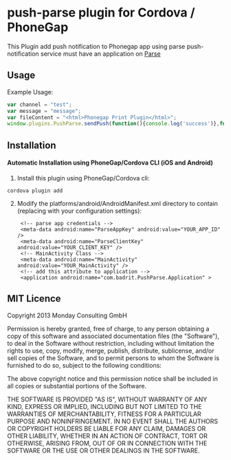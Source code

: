 push-parse plugin for Cordova / PhoneGap
======================================================


This Plugin add push notification to Phonegap app using parse push-notification service
must have an application on [Parse](https://parse.com/)

## Usage

Example Usage: 

```js
var channel = "test";
var message = "message";
var fileContent = "<html>Phonegap Print Plugin</html>";
window.plugins.PushParse.sendPush(function(){console.log('success')},function(){console.log('fail')},'message','test');
```

## Installation

#### Automatic Installation using PhoneGap/Cordova CLI (iOS and Android)
1. Install this plugin using PhoneGap/Cordova cli:
```
cordova plugin add
``` 


2. Modify the platforms/android/AndroidManifest.xml directory to contain (replacing with your configuration settings):

        <!-- parse app credentials -->
        <meta-data android:name="ParseAppKey" android:value="YOUR_APP_ID" />
        <meta-data android:name="ParseClientKey" android:value="YOUR_CLIENT_KEY" />
        <!-- MainActivity Class -->
        <meta-data android:name="MainActivity" android:value="YOUR_MainActivity" />
        <!-- add this attribute to application -->
        <application android:name="com.badrit.PushParse.Application" >



## MIT Licence

Copyright 2013 Monday Consulting GmbH

Permission is hereby granted, free of charge, to any person obtaining
a copy of this software and associated documentation files (the
"Software"), to deal in the Software without restriction, including
without limitation the rights to use, copy, modify, merge, publish,
distribute, sublicense, and/or sell copies of the Software, and to
permit persons to whom the Software is furnished to do so, subject to
the following conditions:

The above copyright notice and this permission notice shall be
included in all copies or substantial portions of the Software.

THE SOFTWARE IS PROVIDED "AS IS", WITHOUT WARRANTY OF ANY KIND,
EXPRESS OR IMPLIED, INCLUDING BUT NOT LIMITED TO THE WARRANTIES OF
MERCHANTABILITY, FITNESS FOR A PARTICULAR PURPOSE AND
NONINFRINGEMENT. IN NO EVENT SHALL THE AUTHORS OR COPYRIGHT HOLDERS BE
LIABLE FOR ANY CLAIM, DAMAGES OR OTHER LIABILITY, WHETHER IN AN ACTION
OF CONTRACT, TORT OR OTHERWISE, ARISING FROM, OUT OF OR IN CONNECTION
WITH THE SOFTWARE OR THE USE OR OTHER DEALINGS IN THE SOFTWARE.
